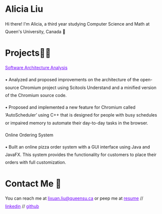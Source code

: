 <style>
  h1 a {display: none;}
  .container-lg {min-width: 200px; max-width: 680px; padding: 45px;}
  h1 {font-style: bold;}
  h3,h4,h5,h6,p {line-height: 1.8em;}
  a {color: #7100FF}
</style>

# Alicia Liu

Hi there! I'm Alicia, a third year studying Computer Science and Math at Queen's University, Canada 👋

<style>
  h1 a {display: none;}
  .container-lg {min-width: 100px; max-width: 580px; padding: 35px;}
  h1 {font-style: bold;}
  h3,h4,h5,h6,p {line-height: 1.8em;}
  a {color: #7100FF}
</style>

# Projects👩‍💻


[Software Architecture Analysis](https://sushioverflow.github.io/)

•  Analyzed and proposed improvements on the architecture of the open-source Chromium project using Scitools Understand and a minified version of the Chromium source code.

• Proposed and implemented a new feature for Chromium called ‘AutoScheduler’ using C++ that is designed for people with busy schedules or impaired memory to automate their day-to-day tasks in the browser.

Online Ordering System

•  Built an online pizza order system with a GUI interface using Java and JavaFX. This system provides the functionality for customers to place their orders with full customization. 

<style>
  h1 a {display: none;}
  .container-lg {min-width: 100px; max-width: 580px; padding: 35px;}
  h1 {font-style: bold;}
  h3,h4,h5,h6,p {line-height: 1.8em;}
  a {color: #7100FF}
</style>

# Contact Me 📧

You can reach me at [lixuan.liu@queensu.ca](mailto:lixuan.liu@queensu.ca) or peep me at 
[resume](https://drive.google.com/file/d/1tTzmNKvY0w7DfjFezc6c7wmiFFOFBqU-/view?usp=sharing) // [linkedin](https://www.linkedin.com/in/alicia-lixuan-liu/) // [github](https://github.com/AliciaLiu97)
